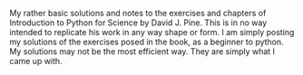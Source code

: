 My rather basic solutions and notes to the exercises and chapters of Introduction to Python for Science by David J. Pine. This is in no way intended to replicate his work in any way shape or form. I am simply posting my solutions of the exercises posed in the book, as a beginner to python. My solutions may not be the most efficient way. They are simply what I came up with.